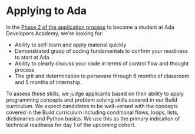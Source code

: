 # Applying to Ada

In the [Phase 2 of the application process](https://www.adadevelopersacademy.org/applicants) to become a student at Ada Developers Academy, we're looking for:

- Ability to self-learn and apply material quickly
- Demonstrated grasp of coding fundamentals to confirm your readiness to start at Ada
- Ability to clearly discuss your code in terms of control flow and thought process
- The grit and determination to persevere through 6 months of classroom and 5 months of internship.  

To assess these skills, we judge applicants based on their ability to apply programming concepts and problem solving skills covered in our Build curriculum. We expect candidates to be well-versed with the concepts covered in the Build curriculum including conditional flows, loops, lists, dictionaries and Python basics. We use this as the primary indication of technical readiness for day 1 of the upcoming cohort.
